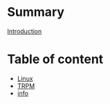 # Summary
[Introduction](README.md)
# Table of content
- [Linux](./linux.md)
- [TRPM](./TRPM.md)
- [info](./info.md)
